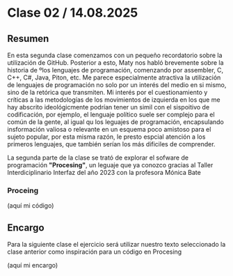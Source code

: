 # Clase 02 / 14.08.2025 
## Resumen
En esta segunda clase comenzamos con un pequeño recordatorio sobre la utilización de GitHub.
Posterior a esto, Maty nos habló brevemente sobre la historia de ºlos lenguajes de programación, comenzando por assembler, C, C++, C#, Java, Piton, etc.
Me parece especialmente atractiva la utilización de lenguajes de programación no solo por un interés del medio en si mismo, sino de la retórica que transmiten. Mi interés por el cuestionamiento y críticas a las metodologías de los movimientos de izquierda en los que me hay abscrito ideológicmente podrían tener un simil con el sispoitivo de codificación, por ejemplo, el lenguaje político suele ser complejo para el común de la gente, al igual qu los leguajes de programación, encapsulando insformación valiosa o relevante en un esquema poco amistoso para el sujeto popular, por esta misma razón, le presto espcial atención a los primeros lenguajes, que también serían los más dificiles de comprender.

La segunda parte de la clase se trató de explorar el sofware de programación **"Procesing"**, un leguaje que ya conozco gracias al Taller Interdiciplinario Interfaz del año 2023 con la profesora Mónica Bate

### Proceing

(aquí mi código)

## Encargo 
Para la siguiente clase el ejercicio será utilizar nuestro texto seleccionado la clase anterior como inspiración para un código en Procesing 

(aquí mi encargo)
